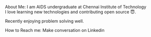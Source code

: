 About Me:
I am AIDS undergraduate at Chennai Institute of Technology  
I love learning new technologies and contributing open source 😇.

Recently enjoying problem solving well.

How to Reach me:
 Make conversation on Linkedin 

<!---
Bhavanthika/Bhavanthika is a ✨ special ✨ repository because its `README.md` (this file) appears on your GitHub profile.
You can click the Preview link to take a look at your changes.
--->

